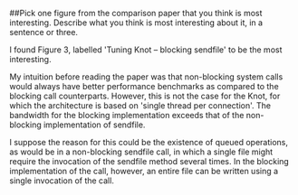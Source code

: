 ##Pick one figure from the comparison paper that you think is most interesting. Describe what you think is most interesting about it, in a sentence or three.

I found Figure 3, labelled 'Tuning Knot – blocking sendfile' to be the most interesting.

My intuition before reading the paper was that non-blocking system calls would always have better performance benchmarks as compared to the blocking call counterparts. 
However, this is not the case for the Knot, for which the architecture is based on 'single thread per connection'. The bandwidth for the blocking implementation exceeds that of the non-blocking implementation of sendfile.

I suppose the reason for this could be the existence of queued operations, as would be in a non-blocking sendfile call, in which a single file might require the invocation of the sendfile method several times. 
In the blocking implementation of the call, however, an entire file can be written using a single invocation of the call.
